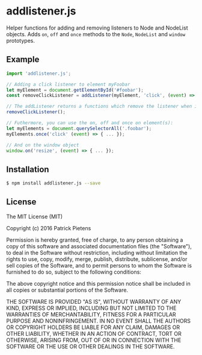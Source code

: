 # addlistener.js
Helper functions for adding and removing listeners to Node and NodeList objects.
Adds `on`, `off` and `once` methods to the `Node`, `NodeList` and `window` prototypes.

## Example
```javascript
import 'addlistener.js';

// Adding a click listener to element myFoobar
let myElement = document.getElementById('#foobar');
const removeClickListener = addListener(myElement, 'click', (event) => { ... });

// The addListener returns a functions which remove the listener when invoked:
removeClickListener();

// Futhermore, you can use the on, off and once on element(s):
let myElements = document.querySelectorAll('.foobar');
myElements.once('click' (event) => { ... });

// And on the window object
window.on('resize', (event) => { ... });
```

## Installation
```bash
$ npm install addlistener.js --save
```

## License
The MIT License (MIT)

Copyright (c) 2016 Patrick Pietens

Permission is hereby granted, free of charge, to any person obtaining a copy
of this software and associated documentation files (the "Software"), to deal
in the Software without restriction, including without limitation the rights
to use, copy, modify, merge, publish, distribute, sublicense, and/or sell
copies of the Software, and to permit persons to whom the Software is
furnished to do so, subject to the following conditions:

The above copyright notice and this permission notice shall be included in all
copies or substantial portions of the Software.

THE SOFTWARE IS PROVIDED "AS IS", WITHOUT WARRANTY OF ANY KIND, EXPRESS OR
IMPLIED, INCLUDING BUT NOT LIMITED TO THE WARRANTIES OF MERCHANTABILITY,
FITNESS FOR A PARTICULAR PURPOSE AND NONINFRINGEMENT. IN NO EVENT SHALL THE
AUTHORS OR COPYRIGHT HOLDERS BE LIABLE FOR ANY CLAIM, DAMAGES OR OTHER
LIABILITY, WHETHER IN AN ACTION OF CONTRACT, TORT OR OTHERWISE, ARISING FROM,
OUT OF OR IN CONNECTION WITH THE SOFTWARE OR THE USE OR OTHER DEALINGS IN THE
SOFTWARE.
